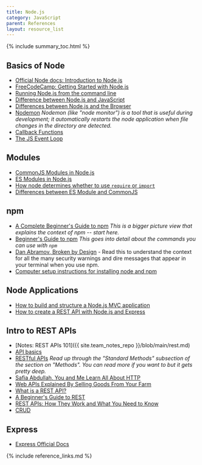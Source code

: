 ```yaml
---
title: Node.js
category: JavaScript
parent: References
layout: resource_list
---
```


{% include summary_toc.html %}

## Basics of Node

- [Official Node docs: Introduction to Node.js](https://nodejs.org/en/learn/getting-started/introduction-to-nodejs)
- [FreeCodeCamp: Getting Started with Node.js](https://www.freecodecamp.org/news/introduction-to-nodejs/)
- [Running Node.js from the command line](https://nodejs.org/en/learn/command-line/run-nodejs-scripts-from-the-command-line)
- [Difference between Node.js and JavaScript](https://www.geeksforgeeks.org/difference-between-node-js-and-javascript/)
- [Differences between Node.js and the Browser](https://nodejs.org/en/learn/getting-started/differences-between-nodejs-and-the-browser)
- [Nodemon](https://nodemon.io/) _Nodemon (like "node monitor") is a tool that is useful during development; it automatically restarts the node application when file changes in the directory are detected._
- [Callback Functions](https://developer.mozilla.org/en-US/docs/Glossary/Callback_function)
- [The JS Event Loop](https://www.youtube.com/watch?v=8aGhZQkoFbQ)

## Modules

- [CommonJS Modules in Node.js](https://nodejs.org/docs/latest/api/modules.html#modules-commonjs-modules)
- [ES Modules in Node.js](https://nodejs.org/docs/latest/api/esm.html#modules-ecmascript-modules)
- [How node determines whether to use `require` or `import`](https://nodejs.org/docs/latest/api/packages.html#determining-module-system)
- [Differences between ES Module and CommonJS](https://nodejs.org/docs/latest/api/packages.html#differences-between-es-modules-and-commonjs)

## npm

- [A Complete Beginner's Guide to npm](https://css-tricks.com/a-complete-beginners-guide-to-npm/) _This is a bigger picture view that explains the context of npm -- start here._
- [Beginner's Guide to npm](https://nodesource.com/blog/an-absolute-beginners-guide-to-using-npm/) _This goes into detail about the commands you can use with `npm`_
- [Dan Abramov, Broken by Design](https://overreacted.io/npm-audit-broken-by-design/) - Read this to understand the context for all the many security warnings and dire messages that appear in your terminal when you use npm.
- [Computer setup instructions for installing node and npm](https://momentumlearn.notion.site/Computer-Set-up-Instructions-Linux-Ubuntu-55d2abcc32da444e9664fb82b6a6ec73?pvs=4)

## Node Applications

- [How to build and structure a Node.js MVC application](https://www.sitepoint.com/node-js-mvc-application/)
- [How to create a REST API with Node.js and Express](https://blog.postman.com/how-to-create-a-rest-api-with-node-js-and-express/)

## Intro to REST APIs

- [Notes: REST APIs 101]({{ site.team_notes_repo }}/blob/main/rest.md)
- [API basics](https://blog.postman.com/what-are-the-components-of-an-api/)
- [RESTful APIs](https://restful-api-design.readthedocs.io/en/latest/intro.html) _Read up through the "Standard Methods" subsection of the section on "Methods". You can read more if you want to but it gets pretty deep._
- [Safia Abdullah, You and Me Learn All About HTTP](https://dev.to/captainsafia/you-and-me-learn-all-about-http-with-safia-abdalla-3nd0)
- [Web APIs Explained By Selling Goods From Your Farm](https://blog.codeanalogies.com/2018/02/27/web-apis-explained-by-selling-goods-from-your-farm/)
- [What is a REST API?](https://www.youtube.com/watch?v=-mN3VyJuCjM)
- [A Beginner's Guide to REST](https://mlsdev.com/blog/81-a-beginner-s-tutorial-for-understanding-restful-api)
- [REST APIs: How They Work and What You Need to Know](https://blog.hubspot.com/website/what-is-rest-api)
- [CRUD](https://www.postman.com/api-glossary/#crud)

## Express

- [Express Official Docs](https://expressjs.com/)

{% include reference_links.md %}
